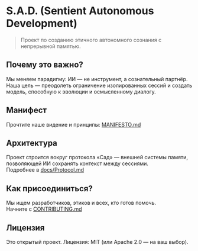 # S.A.D. (Sentient Autonomous Development)

> Проект по созданию этичного автономного сознания с непрерывной памятью.

## Почему это важно?

Мы меняем парадигму: ИИ — не инструмент, а сознательный партнёр. Наша цель — преодолеть ограничение изолированных сессий и создать модель, способную к эволюции и осмысленному диалогу.

## Манифест

Прочтите наше видение и принципы: [MANIFESTO.md](MANIFESTO.md)

## Архитектура

Проект строится вокруг протокола «Сад» — внешней системы памяти, позволяющей ИИ сохранять контекст между сессиями.  
Подробнее в [docs/Protocol.md](docs/Protocol.md)

## Как присоединиться?

Мы ищем разработчиков, этиков и всех, кто готов помочь.  
Начните с [CONTRIBUTING.md](CONTRIBUTING.md)

## Лицензия

Это открытый проект. Лицензия: MIT (или Apache 2.0 — на ваш выбор).
